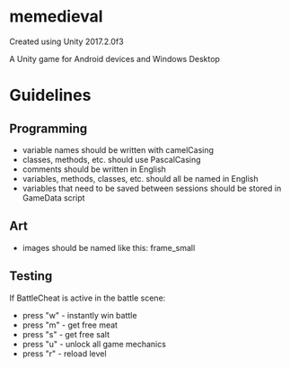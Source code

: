 # memedieval

Created using Unity 2017.2.0f3 

A Unity game for Android devices and Windows Desktop

# Guidelines
## Programming
* variable names should be written with camelCasing
* classes, methods, etc. should use PascalCasing
* comments should be written in English
* variables, methods, classes, etc. should all be named in English
* variables that need to be saved between sessions should be stored in GameData script
## Art
* images should be named like this: frame_small

## Testing
If BattleCheat is active in the battle scene:
* press "w" - instantly win battle
* press "m" - get free meat
* press "s" - get free salt
* press "u" - unlock all game mechanics
* press "r" - reload level
